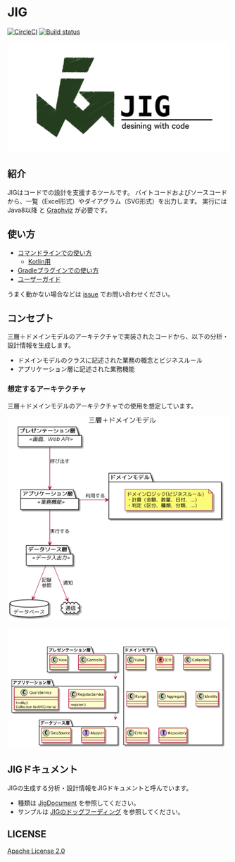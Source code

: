 # JIG

[![CircleCI](https://circleci.com/gh/dddjava/jig/tree/master.svg?style=svg)](https://circleci.com/gh/dddjava/jig)
[![Build status](https://ci.appveyor.com/api/projects/status/yklsnjlvds0l3ka5/branch/master?svg=true)](https://ci.appveyor.com/project/irof/jig/branch/master)

![banner](./docs/banner.png)

## 紹介

JIGはコードでの設計を支援するツールです。
バイトコードおよびソースコードから、一覧（Excel形式）やダイアグラム（SVG形式）を出力します。
実行には Java8以降 と [Graphviz](https://www.graphviz.org/) が必要です。

## 使い方

- [コマンドラインでの使い方](./jig-cli)
  - [Kotlin用](./jig-cli-kt)
- [Gradleプラグインでの使い方](./jig-gradle-plugin)
- [ユーザーガイド](https://scrapbox.io/jig)

うまく動かない場合などは [issue](https://github.com/dddjava/jig/issues/new/choose) でお問い合わせください。

## コンセプト

三層＋ドメインモデルのアーキテクチャで実装されたコードから、以下の分析・設計情報を生成します。

- ドメインモデルのクラスに記述された業務の概念とビジネスルール
- アプリケーション層に記述された業務機能

### 想定するアーキテクチャ

三層＋ドメインモデルのアーキテクチャでの使用を想定しています。

![ドメインモデルのクラスに記述された業務の概念とビジネスルール](./docs/overview.png)

![アプリケーション層に記述された業務機能](./docs/architecture.png)

## JIGドキュメント

JIGの生成する分析・設計情報をJIGドキュメントと呼んでいます。

- 種類は [JigDocument](./jig-core/src/main/java/org/dddjava/jig/domain/model/jigdocument/documentformat/JigDocument.java) を参照してください。
- サンプルは [JIGのドッグフーディング](https://dddjava.github.io/jig/) を参照してください。

## LICENSE

[Apache License 2.0](LICENSE)
